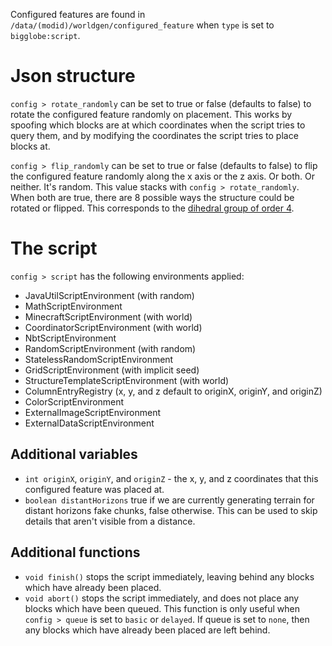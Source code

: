Configured features are found in `/data/(modid)/worldgen/configured_feature` when `type` is set to `bigglobe:script`.

# Json structure

`config > rotate_randomly` can be set to true or false (defaults to false) to rotate the configured feature randomly on placement. This works by spoofing which blocks are at which coordinates when the script tries to query them, and by modifying the coordinates the script tries to place blocks at.

`config > flip_randomly` can be set to true or false (defaults to false) to flip the configured feature randomly along the x axis or the z axis. Or both. Or neither. It's random. This value stacks with `config > rotate_randomly`. When both are true, there are 8 possible ways the structure could be rotated or flipped. This corresponds to the [dihedral group of order 4](https://en.wikipedia.org/wiki/Dihedral_group).

# The script

`config > script` has the following environments applied:

* JavaUtilScriptEnvironment (with random)
* MathScriptEnvironment
* MinecraftScriptEnvironment (with world)
* CoordinatorScriptEnvironment (with world)
* NbtScriptEnvironment
* RandomScriptEnvironment (with random)
* StatelessRandomScriptEnvironment
* GridScriptEnvironment (with implicit seed)
* StructureTemplateScriptEnvironment (with world)
* ColumnEntryRegistry (x, y, and z default to originX, originY, and originZ)
* ColorScriptEnvironment
* ExternalImageScriptEnvironment
* ExternalDataScriptEnvironment

## Additional variables

* `int originX`, `originY`, and `originZ` - the x, y, and z coordinates that this configured feature was placed at.
* `boolean distantHorizons` true if we are currently generating terrain for distant horizons fake chunks, false otherwise. This can be used to skip details that aren't visible from a distance.

## Additional functions

* `void finish()` stops the script immediately, leaving behind any blocks which have already been placed.
* `void abort()` stops the script immediately, and does not place any blocks which have been queued. This function is only useful when `config > queue` is set to `basic` or `delayed`. If queue is set to `none`, then any blocks which have already been placed are left behind.